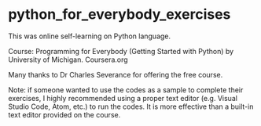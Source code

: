 # python_for_everybody_exercises

This was online self-learning on Python language.

Course: Programming for Everybody (Getting Started with Python) by University of Michigan. Coursera.org

Many thanks to Dr Charles Severance for offering the free course.

Note:
if someone wanted to use the codes as a sample to complete their exercises,
I highly recommended using a proper text editor (e.g. Visual Studio Code, Atom, etc.) to run the codes.
It is more effective than a built-in text editor provided on the course.
